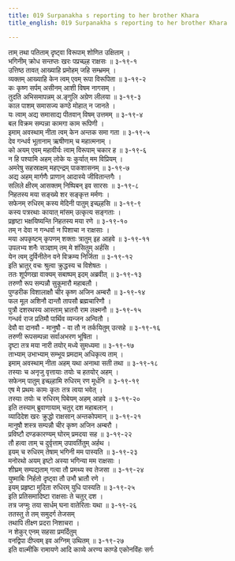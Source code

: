 ```yaml
---
title: 019 Surpanakha s reporting to her brother Khara
title_english: 019 Surpanakha s reporting to her brother Khara

---
```

<div class="audioEmbed"  caption="श्रीराम-हरिसीताराममूर्ति-घनपाठिभ्यां वचनम्" src="https://archive.org/download/Ramayana-recitation-Sriram-harisItArAmamUrti-Ghanapaati-v2/Kanda_3/Kanda_3_ARK-019-Kharaya_Angavairupya_Kathanam.mp3"></div>

ताम् तथा पतिताम् दृष्ट्वा विरूपाम् शोणित उक्षिताम् ।  
भगिनीम् क्रोध सन्तप्तः खरः पप्रच्छ्ह राक्षसः ॥ ३-१९-१  
उत्तिष्ठ तावत् आख्याहि प्रमोहम् जहि सम्भ्रमम् ।  
व्यक्तम् आख्याहि केन त्वम् एवम् रूपा विरूपिता ॥ ३-१९-२  
कः कृष्ण सर्पम् असीनम् आशी विषम नागसम् ।  
तुदति अभिसमापन्नम् अ.ङ्गुलि अग्रेण लीलया ॥ ३-१९-३  
काल पाशम् समासज्य कण्ठे मोहात् न जानते ।  
यः त्वाम् अद्य समासाद्य पीतवान् विषम् उत्तमम् ॥ ३-१९-४  
बल विक्रम सम्पन्ना कामगा काम रूपिणी ।  
इमाम् अवस्थाम् नीता त्वम् केन अन्तक समा गता ॥ ३-१९-५  
देव गन्धर्व भूतानाम् ऋषीणाम् च महात्मनाम् ।  
को अयम् एवम् महावीर्यः त्वाम् विरूपाम् चकार ह ॥ ३-१९-६  
न हि पश्यामि अहम् लोके यः कुर्यात् मम विप्रियम् ।  
अमरेषु सहस्राक्षम् महएन्द्रम् पाकशासनम् ॥ ३-१९-७  
अद्य अहम् मार्गणैः प्राणान् आदास्ये जीवितान्तगैः ।  
सलिले क्षीरम् आसक्तम् निष्पिबन् इव सारसः ॥ ३-१९-८  
निहतस्य मया सङ्ख्ये शर सङ्कृत्त मर्मणः ।  
सफेनम् रुधिरम् कस्य मेदिनी पातुम् इच्छ्हसि ॥ ३-१९-९  
कस्य पत्ररथाः कायात् मांसम् उत्कृत्य सङ्गताः ।  
प्रहृष्टा भक्षयिष्यन्ति निहतस्य मया रणे ॥ ३-१९-१०  
तम् न देवा न गन्धर्वा न पिशाचा न राक्षसाः ।  
मया अपकृष्टम् कृपणम् शक्ताः त्रातुम् इह आहवे ॥ ३-१९-११  
उपलभ्य शनैः सञ्ज्ञाम् तम् मे शंसितुम् अर्हसि ।  
येन त्वम् दुर्विनीतेन वने विक्रम्य निर्जिता ॥ ३-१९-१२  
इति भ्रातुर् वचः श्रुत्वा क्रुद्धस्य च विशेषतः ।  
ततः शूर्पणखा वाक्यम् सबाष्पम् इदम् अब्रवीत् ॥ ३-१९-१३  
तरुणौ रूप सम्पन्नौ सुकूमारौ महाबलौ ।  
पुण्डरीक विशालाक्षौ चीर कृष्ण अजिन अम्बरौ ॥ ३-१९-१४  
फल मूल अशिनौ दान्तौ तापसौ ब्रह्मचारिणौ ।  
पुत्रौ दशरथस्य आस्ताम् भ्रातरौ राम लक्ष्मनौ ॥ ३-१९-१५  
गन्धर्व राज प्रतिमौ पार्थिव व्यन्जन अन्वितौ ।  
देवौ वा दानवौ - मानुषौ - वा तौ न तर्कयितुम् उत्सहे ॥ ३-१९-१६  
तरुणी रूपसम्पन्ना सर्वाअभरण भूषिता ।  
दृष्टा तत्र मया नारी तयोर् मध्ये सुमध्यमा ॥ ३-१९-१७  
ताभ्याम् उभाभ्याम् सम्भूय प्रमदाम् अधिकृत्य ताम् ।  
इमाम् अवस्थाम् नीता अहम् यथा अनाथा सती तथा ॥ ३-१९-१८  
तस्याः च अनृजु वृत्तायाः तयोः च हतयोर् अहम् ।  
सफेनम् पातुम् इच्छ्हामि रुधिरम् रण मूर्धनि ॥ ३-१९-१९  
एष मे प्रथमः कामः कृतः तत्र त्वया भवेत् ।  
तस्याः तयोः च रुधिरम् पिबेयम् अहम् आहवे ॥ ३-१९-२०  
इति तस्याम् ब्रुवाणायाम् चतुर् दश महाबलान् ।  
व्यादिदेश खरः क्रुद्धो राक्षसान् अन्तकोपमान् ॥ ३-१९-२१  
मानुषौ शस्त्र सम्पन्नौ चीर कृष्ण अजिन अम्बरौ ।  
प्रविष्टौ दण्डकारण्यम् घोरम् प्रमदया सह ॥ ३-१९-२२  
तौ हत्वा ताम् च दुर्वृत्ताम् उपावर्तितुम् अर्हथ ।  
इयम् च रुधिरम् तेषाम् भगिनी मम पास्यति ॥ ३-१९-२३  
मनोरथो अयम् इष्टो अस्या भगिन्या मम राक्षसाः ।  
शीघ्रम् सम्पद्यताम् गत्वा तौ प्रमथ्य स्व तेजसा ॥ ३-१९-२४  
युष्माबिः निर्हतो दृष्ट्वा तौ उभौ भ्रातौ रणे ।  
इयम् प्रहृष्टा मुदिता रुधिरम् युधि पास्यति ॥ ३-१९-२५  
इति प्रतिसमादिष्टा राक्षसाः ते चतुर् दश ।  
तत्र जग्मुः तया सार्धम् घना वातेरिताः यथा ॥ ३-१९-२६  
ततस्तु ते तम् समुदर्ग तेजसम्  
तथापि तीक्ष्ण प्रदरा निशाचरा ।  
न शेकुर् एनम् सहसा प्रमर्दितुम्  
वनद्विपा दीप्त्वम् इव अग्निम् उथितम् ॥ ३-१९-२७  
इति वाल्मीकि रामायणे आदि काव्ये अरण्य काण्डे एकोनविंहः सर्गः